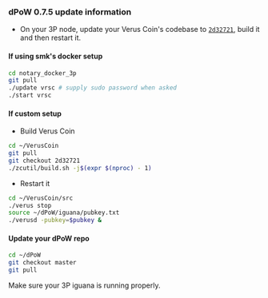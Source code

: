 ### dPoW 0.7.5 update information

- On your 3P node, update your Verus Coin's codebase to [`2d32721`](https://github.com/VerusCoin/VerusCoin/tree/2d327210fddc245c693d00c9a025bd81f5f079eb), build it and then restart it.


#### If using smk's docker setup

```bash
cd notary_docker_3p
git pull
./update vrsc # supply sudo password when asked
./start vrsc
```

#### If custom setup

- Build Verus Coin

```bash
cd ~/VerusCoin
git pull
git checkout 2d32721
./zcutil/build.sh -j$(expr $(nproc) - 1)
```

- Restart it

```bash
cd ~/VerusCoin/src
./verus stop
source ~/dPoW/iguana/pubkey.txt
./verusd -pubkey=$pubkey &
```

#### Update your dPoW repo

```bash
cd ~/dPoW
git checkout master
git pull
```

Make sure your 3P iguana is running properly.
